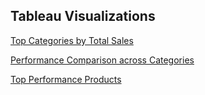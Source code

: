 ## Tableau Visualizations
[Top Categories by Total Sales]([images/top_categories_sales.png](https://github.com/tosin-e/tosin-e/blob/main/Review%20Scores%20across%20Categories.png))

[Performance Comparison across Categories]([images/performance_comparison.png](https://github.com/tosin-e/tosin-e/blob/main/Peformance%20Comparison%20Across%20Total%20Sales.png))

[Top Performance Products]([images/top_performing_products.png](https://github.com/tosin-e/tosin-e/blob/main/Top%20Categories%20of%20the%20most%20Total%20Sales.png))

